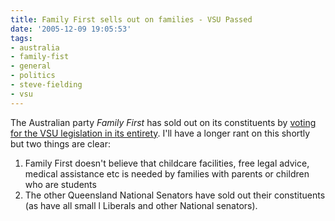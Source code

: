 ```yaml
---
title: Family First sells out on families - VSU Passed
date: '2005-12-09 19:05:53'
tags:
- australia
- family-fist
- general
- politics
- steve-fielding
- vsu
---
```


The Australian party <em>Family First</em> has sold out on its constituents by <a href="http://www.smh.com.au/news/national/student-union-fees-bill-is-passed/2005/12/09/1134086800068.html">voting for the VSU legislation in its entirety</a>. I'll have a longer rant on this shortly but two things are clear:
<ol>
	<li>Family First doesn't believe that childcare facilities, free legal advice, medical assistance etc is needed by families with parents or children who are students</li>
	<li>The other Queensland National Senators have sold out their constituents (as have all small l Liberals and other National senators).</li>
</ol>
